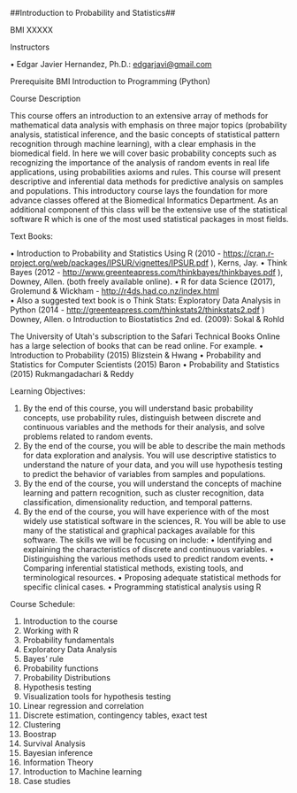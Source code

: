 ##Introduction to Probability and Statistics##

BMI XXXXX

Instructors

•	Edgar Javier Hernandez, Ph.D.: edgarjavi@gmail.com

Prerequisite
BMI Introduction to Programming (Python)

Course Description

This course offers an introduction to an extensive array of methods for mathematical data analysis with emphasis on three major topics (probability analysis, statistical inference, and the basic concepts of statistical pattern recognition through machine learning), with a clear emphasis in the biomedical field. In here we will cover basic probability concepts such as recognizing the importance of the analysis of random events in real life applications, using probabilities axioms and rules. This course will present descriptive and inferential data methods for predictive analysis on samples and populations.  This introductory course lays the foundation for more advance classes offered at the Biomedical Informatics Department. As an additional component of this class will be the extensive use of the statistical software R which is one of the most used statistical packages in most fields. 

Text Books: 

•	Introduction to Probability and Statistics Using R (2010 - https://cran.r-project.org/web/packages/IPSUR/vignettes/IPSUR.pdf ), Kerns, Jay. 
•	Think Bayes (2012 - http://www.greenteapress.com/thinkbayes/thinkbayes.pdf ), Downey, Allen. (both freely available online). 
•	R for data Science (2017), Grolemund & Wickham - http://r4ds.had.co.nz/index.html   
•	Also a suggested text book is 
o	Think Stats: Exploratory Data Analysis in Python (2014 - http://greenteapress.com/thinkstats2/thinkstats2.pdf ) Downey, Allen.
o	Introduction to Biostatistics 2nd ed. (2009): Sokal & Rohld

The University of Utah's subscription to the Safari Technical Books Online has a large selection of books that can be read online. For example.
•	Introduction to Probability (2015) Blizstein & Hwang
•	Probability and Statistics for Computer Scientists (2015) Baron
•	Probability and Statistics (2015) Rukmangadachari & Reddy

Learning Objectives:
1.	By the end of this course, you will understand basic probability concepts, use probability rules, distinguish between discrete and continuous variables and the methods for their analysis, and solve problems related to random events.
2.	By the end of the course, you will be able to describe the main methods for data exploration and analysis. You will use descriptive statistics to understand the nature of your data, and you will use hypothesis testing to predict the behavior of variables from samples and populations. 
3.	By the end of the course, you will understand the concepts of machine learning and pattern recognition, such as cluster recognition, data classification, dimensionality reduction, and temporal patterns.
4.	By the end of the course, you will have experience with of the most widely use statistical software in the sciences, R. You will be able to use many of the statistical and graphical packages available for this software.
The skills we will be focusing on include:
•	Identifying and explaining the characteristics of discrete and continuous variables. 
•	Distinguishing the various methods used to predict random events. 
•	Comparing inferential statistical methods, existing tools, and terminological resources. 
•	Proposing adequate statistical methods for specific clinical cases. 
•	Programming statistical analysis using R

Course Schedule:

1.	Introduction to the course
2.	Working with R
3.	Probability fundamentals
4.	Exploratory Data Analysis
5.	Bayes’ rule
6.	Probability functions
7.	Probability Distributions
8.	Hypothesis testing
9.	Visualization tools for hypothesis testing
10.	Linear regression and correlation
11.	Discrete estimation, contingency tables, exact test
12.	Clustering
13.	Boostrap
14.	Survival Analysis
15.	Bayesian inference
16.	Information Theory
17.	Introduction to Machine learning
18.	Case studies
